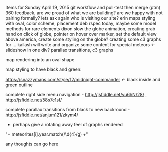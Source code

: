 Items for Sunday April 19, 2015
git workflow and pull-test then merge (ptm)
360 feedback, are we proud of what we are building? are we happy with not pairing formally? lets ask again who is visiting our site?
erin maps styling with oval, color scheme, placement
deb rspec today, maybe some model methods for rare elements
dixon slow the globe animation, creating grab hand on click of globe, pointer on hover over marker, set the default view above america, create some styling on the globe? creating some c3 graphs for ...
kailash will write and organize some content for special meteors <- slideshow in one div? parallax transitions, c3 graphs




map rendering into an oval shape

map styling to have black and green:

https://snazzymaps.com/style/12/midnight-commander <- black inside and green outline

complete right side menu navigation - http://jsfiddle.net/vu6hN/28/ , http://jsfiddle.net/58s7c1sf/

complete parallax transitions from black to new backround - http://jsfiddle.net/anjum121/zkym4/
- perhaps give a rotating away feel of graphs rendered

"+ meteorites[i].year.match(/\d{4}/g) +"

any thoughts can go here

